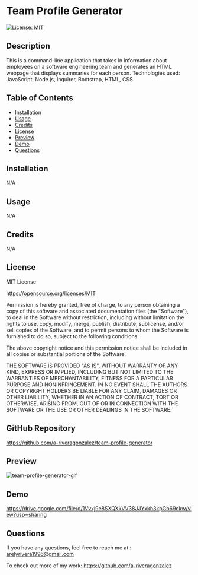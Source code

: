 # Team Profile Generator
[![License: MIT](https://img.shields.io/badge/License-MIT-yellow.svg)](https://opensource.org/licenses/MIT)
## Description
This is a command-line application that takes in information about employees on a software engineering team and generates an HTML webpage that displays summaries for each person. 
Technologies used: JavaScript, Node.js, Inquirer, Bootstrap, HTML, CSS
## Table of Contents 
- [Installation](#installation)
- [Usage](#usage)
- [Credits](#credits)
- [License](#license)
- [Preview](#preview)
- [Demo](#demo)
- [Questions](#questions)
## Installation
N/A
## Usage
N/A
## Credits
N/A
## License
MIT License 

https://opensource.org/licenses/MIT

Permission is hereby granted, free of charge, to any person obtaining a copy of this software and associated documentation files (the "Software"), to deal in the Software without restriction, including without limitation the rights to use, copy, modify, merge, publish, distribute, sublicense, and/or sell copies of the Software, and to permit persons to whom the Software is furnished to do so, subject to the following conditions:

The above copyright notice and this permission notice shall be included in all copies or substantial portions of the Software.
    
THE SOFTWARE IS PROVIDED "AS IS", WITHOUT WARRANTY OF ANY KIND, EXPRESS OR IMPLIED, INCLUDING BUT NOT LIMITED TO THE WARRANTIES OF MERCHANTABILITY, FITNESS FOR A PARTICULAR PURPOSE AND NONINFRINGEMENT. IN NO EVENT SHALL THE AUTHORS OR COPYRIGHT HOLDERS BE LIABLE FOR ANY CLAIM, DAMAGES OR OTHER LIABILITY, WHETHER IN AN ACTION OF CONTRACT, TORT OR OTHERWISE, ARISING FROM, OUT OF OR IN CONNECTION WITH THE SOFTWARE OR THE USE OR OTHER DEALINGS IN THE SOFTWARE.`
  
## GitHub Repository
https://github.com/a-riveragonzalez/team-profile-generator
## Preview
![team-profile-generator-gif](team-profile-generator.gif)

## Demo
https://drive.google.com/file/d/1Vvxj9e8SXQXkVV38JJYxkh3kpGb69ckw/view?usp=sharing

## Questions
If you have any questions, feel free to reach me at : 
arelyrivera1996@gmail.com

To check out more of my work: 
https://github.com/a-riveragonzalez